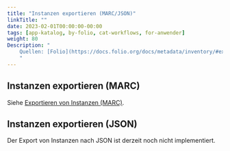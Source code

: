 ```yaml
---
title: "Instanzen exportieren (MARC/JSON)"
linkTitle: ""
date: 2023-02-01T00:00:00-00:00
tags: [app-katalog, by-folio, cat-workflows, for-anwender]
weight: 80
Description: "
    Quellen: [Folio](https://docs.folio.org/docs/metadata/inventory/#exporting-instances-marc) & [GBV](https://info.gbv.de/pages/viewpage.action?pageId=852492494)
    "
---
```


## Instanzen exportieren (MARC)

Siehe [Exportieren von Instanzen (MARC)](https://info.gbv.de/pages/viewpage.action?pageId=852492494).

## Instanzen exportieren (JSON)

Der Export von Instanzen nach JSON ist derzeit noch nicht implementiert.
